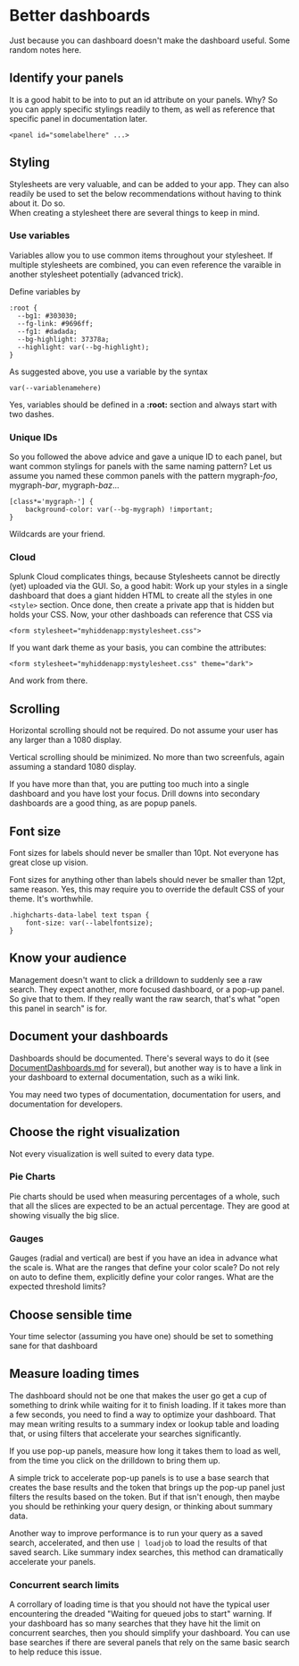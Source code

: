 # Better dashboards

Just because you can dashboard doesn't make the dashboard useful.  Some random
notes here.

## Identify your panels
It is a good habit to be into to put an id attribute on your panels.  Why?
So you can apply specific stylings readily to them, as well as reference that
specific panel in documentation later.

    <panel id="somelabelhere" ...>

## Styling
Stylesheets are very valuable, and can be added to your app.  They can
also readily be used to set the below recommendations without having to
think about it.  Do so.  
When creating a stylesheet there are several things to keep in mind.

### Use variables

Variables allow you to use common items throughout your stylesheet.  If
multiple stylesheets are combined, you can even reference the varaible in
another stylesheet potentially (advanced trick).

Define variables by

```
:root {
  --bg1: #303030;
  --fg-link: #9696ff;
  --fg1: #dadada;
  --bg-highlight: 37378a;
  --highlight: var(--bg-highlight);
}
```

As suggested above, you use a variable by the syntax

    var(--variablenamehere)

Yes, variables should be defined in a **:root:** section and always start with
two dashes.  

### Unique IDs

So you followed the above advice and gave a unique ID to each panel, but want
common stylings for panels with the same naming pattern?  Let us assume you
named these common panels with the pattern mygraph-*foo*, mygraph-*bar*, mygraph-*baz*...

```
[class*='mygraph-'] {
    background-color: var(--bg-mygraph) !important;
}
```

Wildcards are your friend.
### Cloud

Splunk Cloud complicates things, because Stylesheets cannot be directly (yet)
uploaded via the GUI.  So, a good habit:  Work up your styles in a single
dashboard that does a giant hidden HTML to create all the styles in one
`<style>` section.  Once done, then create a private app that is hidden but
holds your CSS.  Now, your other dashboads can reference that CSS via

    <form stylesheet="myhiddenapp:mystylesheet.css">

If you want dark theme as your basis, you can combine the attributes:

    <form stylesheet="myhiddenapp:mystylesheet.css" theme="dark">

And work from there.

## Scrolling
Horizontal scrolling should not be required.  Do not assume your user has 
any larger than a 1080 display.

Vertical scrolling should be minimized.  No more than two screenfuls, again
assuming a standard 1080 display.  

If you have more than that, you are putting too much into a single dashboard
and you have lost your focus.  Drill downs into secondary dashboards are a good
thing, as are popup panels.

## Font size
Font sizes for labels should never be smaller than 10pt.  Not everyone has
great close up vision.

Font sizes for anything other than labels should never be smaller than 12pt,
same reason.  Yes, this may require you to override the default CSS of your
theme.  It's worthwhile.

    .highcharts-data-label text tspan {
        font-size: var(--labelfontsize);
    }

## Know your audience
Management doesn't want to click a drilldown to suddenly see a raw search.
They expect another, more focused dashboard, or a pop-up panel.  So give that
to them.  If they really want the raw search, that's what "open this panel in
search" is for.

## Document your dashboards
Dashboards should be documented.  There's several ways to do it (see
[DocumentDashboards.md](DocumentDashboards.md) for several), but another way is to have a link in
your dashboard to external documentation, such as a wiki link.

You may need two types of documentation, documentation for users, and
documentation for developers.

## Choose the right visualization

Not every visualization is well suited to every data type.

### Pie Charts

Pie charts should be used when measuring percentages of a whole, such that
all the slices are expected to be an actual percentage.  They are good at
showing visually the big slice.

### Gauges

Gauges (radial and vertical) are best if you have an idea in advance what 
the scale is.  What are the ranges that define your color scale?  Do not
rely on auto to define them, explicitly define your color ranges.  What
are the expected threshold limits?

## Choose sensible time

Your time selector (assuming you have one) should be set to something sane for
that dashboard

## Measure loading times

The dashboard should not be one that makes the user go get a cup of something
to drink while waiting for it to finish loading.  If it takes more than a few
seconds, you need to find a way to optimize your dashboard.  That may mean
writing results to a summary index or lookup table and loading that, or using
filters that accelerate your searches significantly.

If you use pop-up panels, measure how long it takes them to load as well, from
the time you click on the drilldown to bring them up.  

A simple trick to accelerate pop-up panels is to use a base search that creates
the base results and the token that brings up the pop-up panel just filters
the results based on the token.  But if that isn't enough, then maybe you
should be rethinking your query design, or thinking about summary data.

Another way to improve performance is to run your query as a saved search, accelerated, and then use `| loadjob` to load the results of that saved search.  Like summary index searches, this method can dramatically accelerate your panels.

### Concurrent search limits

A corrollary of loading time is that you should not have the typical user
encountering the dreaded "Waiting for queued jobs to start" warning.  If
your dashboard has so many searches that they have hit the limit on
concurrent searches, then you should simplify your dashboard.  You can
use base searches if there are several panels that rely on the same 
basic search to help reduce this issue.
